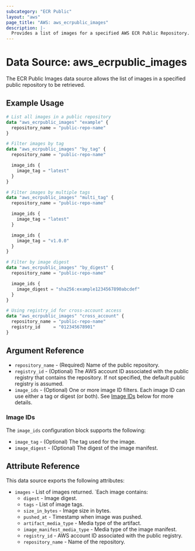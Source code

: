 ```yaml
---
subcategory: "ECR Public"
layout: "aws"
page_title: "AWS: aws_ecrpublic_images"
description: |-
  Provides a list of images for a specified AWS ECR Public Repository.
---
```


# Data Source: aws_ecrpublic_images

The ECR Public Images data source allows the list of images in a specified public repository to be retrieved.

## Example Usage

```terraform
# List all images in a public repository
data "aws_ecrpublic_images" "example" {
  repository_name = "public-repo-name"
}

# Filter images by tag
data "aws_ecrpublic_images" "by_tag" {
  repository_name = "public-repo-name"

  image_ids {
    image_tag = "latest"
  }
}

# Filter images by multiple tags
data "aws_ecrpublic_images" "multi_tag" {
  repository_name = "public-repo-name"

  image_ids {
    image_tag = "latest"
  }

  image_ids {
    image_tag = "v1.0.0"
  }
}

# Filter by image digest
data "aws_ecrpublic_images" "by_digest" {
  repository_name = "public-repo-name"

  image_ids {
    image_digest = "sha256:example1234567890abcdef"
  }
}

# Using registry_id for cross-account access
data "aws_ecrpublic_images" "cross_account" {
  repository_name = "public-repo-name"
  registry_id     = "012345678901"
}
```

## Argument Reference

* `repository_name` - (Required) Name of the public repository.
* `registry_id` - (Optional) The AWS account ID associated with the public registry that contains the repository. If not specified, the default public registry is assumed.
* `image_ids` - (Optional) One or more image ID filters. Each image ID can use either a tag or digest (or both). See [Image IDs](#image-ids) below for more details.

### Image IDs

The `image_ids` configuration block supports the following:

* `image_tag` - (Optional) The tag used for the image.
* `image_digest` - (Optional) The digest of the image manifest.

## Attribute Reference

This data source exports the following attributes:

* `images` - List of images returned. `Each image contains:
    * `digest` - Image digest.
    * `tags` - List of image tags.
    * `size_in_bytes` - Image size in bytes.
    * `pushed_at` - Timestamp when image was pushed.
    * `artifact_media_type` - Media type of the artifact.
    * `image_manifest_media_type` - Media type of the image manifest.
    * `registry_id` - AWS account ID associated with the public registry.
    * `repository_name` - Name of the repository.
